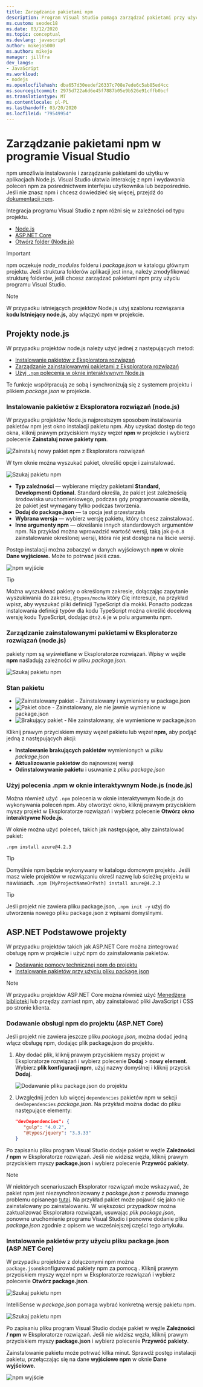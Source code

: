 ```yaml
---
title: Zarządzanie pakietami npm
description: Program Visual Studio pomaga zarządzać pakietami przy użyciu Menedżera pakietów Node.js (npm)
ms.custom: seodec18
ms.date: 03/12/2020
ms.topic: conceptual
ms.devlang: javascript
author: mikejo5000
ms.author: mikejo
manager: jillfra
dev_langs:
- JavaScript
ms.workload:
- nodejs
ms.openlocfilehash: dba657d30eedef26337c708e7ede6c5ab85ed4cc
ms.sourcegitcommit: 2975d722a6d6e45f7887b05e9b526e91cffb0bcf
ms.translationtype: MT
ms.contentlocale: pl-PL
ms.lasthandoff: 03/20/2020
ms.locfileid: "79549954"
---
```

# <a name="manage-npm-packages-in-visual-studio"></a>Zarządzanie pakietami npm w programie Visual Studio

npm umożliwia instalowanie i zarządzanie pakietami do użytku w aplikacjach Node.js. Visual Studio ułatwia interakcję z npm i wydawania poleceń npm za pośrednictwem interfejsu użytkownika lub bezpośrednio. Jeśli nie znasz npm i chcesz dowiedzieć się więcej, przejdź do [dokumentacji npm](https://docs.npmjs.com/).

Integracja programu Visual Studio z npm różni się w zależności od typu projektu.
* [Node.js](#nodejs-projects)
* [ASP.NET Core](#aspnet-core-projects)
* [Otwórz folder (Node.js)](../javascript/develop-javascript-code-without-solutions-projects.md)

> [!Important]
> npm oczekuje *node_modules* folderu i *package.json* w katalogu głównym projektu. Jeśli struktura folderów aplikacji jest inna, należy zmodyfikować strukturę folderów, jeśli chcesz zarządzać pakietami npm przy użyciu programu Visual Studio.

> [!NOTE]
> W przypadku istniejących projektów Node.js użyj szablonu rozwiązania **kodu Istniejący node.js,** aby włączyć npm w projekcie.

## <a name="nodejs-projects"></a>Projekty node.js

W przypadku projektów node.js należy użyć jednej z następujących metod:
* [Instalowanie pakietów z Eksploratora rozwiązań](#npmInstallWindow)
* [Zarządzanie zainstalowanymi pakietami z Eksploratora rozwiązań](#solutionExplorer)
* [Użyj `.npm` polecenia w oknie interaktywnym Node.js](#interactive)

Te funkcje współpracują ze sobą i synchronizują się z systemem projektu i plikiem *package.json* w projekcie.

### <a name="install-packages-from-solution-explorer-nodejs"></a><a name="npmInstallWindow"></a>Instalowanie pakietów z Eksploratora rozwiązań (node.js)

W przypadku projektów Node.js najprostszym sposobem instalowania pakietów npm jest okno instalacji pakietu npm. Aby uzyskać dostęp do tego okna, kliknij prawym przyciskiem myszy węzeł **npm** w projekcie i wybierz polecenie **Zainstaluj nowe pakiety npm**.

![Zainstaluj nowy pakiet npm z Eksploratora rozwiązań](../javascript/media/solution-explorer-install-package.png)

W tym oknie można wyszukać pakiet, określić opcje i zainstalować.

![Szukaj pakietu npm](../javascript/media/search-package.png)

* **Typ zależności** — wybierane między pakietami **Standard,** **Development**i **Optional.** Standard określa, że pakiet jest zależnością środowiska uruchomieniowego, podczas gdy programowanie określa, że pakiet jest wymagany tylko podczas tworzenia.
* **Dodaj do package.json** — ta opcja jest przestarzała
* **Wybrana wersja** — wybierz wersję pakietu, który chcesz zainstalować.
* **Inne argumenty npm** — określanie innych standardowych argumentów npm. Na przykład można wprowadzić wartość wersji, taką jak `@~0.8` zainstalowanie określonej wersji, która nie jest dostępna na liście wersji.

Postęp instalacji można zobaczyć w danych wyjściowych **npm** w oknie **Dane wyjściowe.** Może to potrwać jakiś czas.

![npm wyjście](../javascript/media/npm-output.png)

> [!TIP]
> Można wyszukiwać pakiety o określonym zakresie, dołączając zapytanie wyszukiwania do zakresu, `@types/mocha` który Cię interesuje, na przykład wpisz, aby wyszukać pliki definicji TypeScript dla mokki. Ponadto podczas instalowania definicji typów dla kodu TypeScript można określić docelową wersję kodu TypeScript, dodając `@ts2.6` je w polu argumentu npm.

### <a name="manage-installed-packages-in-solution-explorer-nodejs"></a><a name="solutionExplorer"></a>Zarządzanie zainstalowanymi pakietami w Eksploratorze rozwiązań (node.js)

pakiety npm są wyświetlane w Eksploratorze rozwiązań. Wpisy w węźle **npm** naśladują zależności w pliku *package.json.*

![Szukaj pakietu npm](../javascript/media/solution-explorer-status.png)

### <a name="package-status"></a>Stan pakietu

* ![Zainstalowany pakiet](../javascript/media/installed-npm.png) - Zainstalowany i wymieniony w package.json
* ![Pakiet](../javascript/media/extraneous-npm.png) obce - Zainstalowany, ale nie jawnie wymienione w package.json
* ![Brakujący pakiet](../javascript/media/missing-npm.png) - Nie zainstalowany, ale wymienione w package.json

Kliknij prawym przyciskiem myszy węzeł pakietu lub węzeł **npm,** aby podjąć jedną z następujących akcji:
* **Instalowanie brakujących pakietów** wymienionych w *pliku package.json*
* **Aktualizowanie pakietów** do najnowszej wersji
* **Odinstalowywanie pakietu** i usuwanie z *pliku package.json*

### <a name="use-the-npm-command-in-the-nodejs-interactive-window-nodejs"></a><a name="interactive"></a>Użyj polecenia .npm w oknie interaktywnym Node.js (node.js)

Można również użyć `.npm` polecenia w oknie interaktywnym Node.js do wykonywania poleceń npm. Aby otworzyć okno, kliknij prawym przyciskiem myszy projekt w Eksploratorze rozwiązań i wybierz polecenie **Otwórz okno interaktywne Node.js**.

W oknie można użyć poleceń, takich jak następujące, aby zainstalować pakiet:

`.npm install azure@4.2.3`

 > [!Tip]
 > Domyślnie npm będzie wykonywany w katalogu domowym projektu. Jeśli masz wiele projektów w rozwiązaniu określ nazwę lub ścieżkę projektu w nawiasach.
 > `.npm [MyProjectNameOrPath] install azure@4.2.3`

 > [!Tip]
 > Jeśli projekt nie zawiera pliku package.json, `.npm init -y` użyj do utworzenia nowego pliku package.json z wpisami domyślnymi.

 ## <a name="aspnet-core-projects"></a>ASP.NET Podstawowe projekty

W przypadku projektów takich jak ASP.NET Core można zintegrować obsługę npm w projekcie i użyć npm do zainstalowania pakietów.
* [Dodawanie pomocy technicznej npm do projektu](#npmAdd)
* [Instalowanie pakietów przy użyciu pliku package.json](#npmInstallPackage)

>[!NOTE]
> W przypadku projektów ASP.NET Core można również użyć [Menedżera biblioteki](https://docs.microsoft.com/aspnet/core/client-side/libman/?view=aspnetcore-3.1) lub przędzy zamiast npm, aby zainstalować pliki JavaScript i CSS po stronie klienta.

### <a name="add-npm-support-to-a-project-aspnet-core"></a><a name="npmAdd"></a>Dodawanie obsługi npm do projektu (ASP.NET Core)

Jeśli projekt nie zawiera jeszcze pliku *package.json,* można dodać jedną włącz obsługę npm, dodając plik package.json do projektu.

1. Aby dodać plik, kliknij prawym przyciskiem myszy projekt w Eksploratorze rozwiązań i wybierz polecenie **Dodaj** > **nowy element**. Wybierz **plik konfiguracji npm**, użyj nazwy domyślnej i kliknij przycisk **Dodaj**.

   ![Dodawanie pliku package.json do projektu](../javascript/media/npm-add-package-json.png)

1. Uwzględnij jeden lub więcej `dependencies` pakietów npm w sekcji `devDependencies` *package.json*. Na przykład można dodać do pliku następujące elementy:

   ```json
   "devDependencies": {
      "gulp": "4.0.2",
      "@types/jquery": "3.3.33"
   }
   ```

Po zapisaniu pliku program Visual Studio dodaje pakiet w węźle **Zależności / npm** w Eksploratorze rozwiązań. Jeśli nie widzisz węzła, kliknij prawym przyciskiem myszy **package.json** i wybierz polecenie **Przywróć pakiety**.

>[!NOTE]
> W niektórych scenariuszach Eksplorator rozwiązań może wskazywać, że pakiet npm jest niezsynchronizowany z *package.json* z powodu znanego problemu opisanego [tutaj](https://github.com/aspnet/Tooling/issues/479). Na przykład pakiet może pojawić się jako nie zainstalowany po zainstalowaniu. W większości przypadków można zaktualizować Eksploratora rozwiązań, usuwając *plik package.json*, ponowne uruchomienie programu Visual Studio i ponowne dodanie pliku *package.json* zgodnie z opisem we wcześniejszej części tego artykułu.

### <a name="install-packages-using-packagejson-aspnet-core"></a><a name="npmInstallPackage"></a>Instalowanie pakietów przy użyciu pliku package.json (ASP.NET Core)

W przypadku projektów z dołączonymi npm można `package.json`skonfigurować pakiety npm za pomocą . Kliknij prawym przyciskiem myszy węzeł npm w Eksploratorze rozwiązań i wybierz polecenie **Otwórz package.json**.

![Szukaj pakietu npm](../javascript/media/npm-add-package.png)

IntelliSense w *package.json* pomaga wybrać konkretną wersję pakietu npm.

![Szukaj pakietu npm](../javascript/media/npm-add-package-intellisense.png)

Po zapisaniu pliku program Visual Studio dodaje pakiet w węźle **Zależności / npm** w Eksploratorze rozwiązań. Jeśli nie widzisz węzła, kliknij prawym przyciskiem myszy **package.json** i wybierz polecenie **Przywróć pakiety**.

Zainstalowanie pakietu może potrwać kilka minut. Sprawdź postęp instalacji pakietu, przełączając się na dane **wyjściowe npm** w oknie **Dane wyjściowe.**

![npm wyjście](../javascript/media/npm-output.png)

